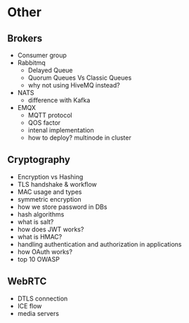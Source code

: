 # Other

## Brokers

- Consumer group
- Rabbitmq
  - Delayed Queue
  - Quorum Queues Vs Classic Queues
  - why not using HiveMQ instead?
- NATS
  - difference with Kafka
- EMQX
  - MQTT protocol
  - QOS factor
  - intenal implementation
  - how to deploy? multinode in cluster

## Cryptography

- Encryption vs Hashing
- TLS handshake & workflow
- MAC usage and types
- symmetric encryption
- how we store password in DBs
- hash algorithms
- what is salt?
- how does JWT works?
- what is HMAC?
- handling authentication and authorization in applications
- how OAuth works?
- top 10 OWASP

## WebRTC

- DTLS connection
- ICE flow
- media servers
